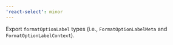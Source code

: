 ```yaml
---
'react-select': minor
---
```


Export `formatOptionLabel` types (i.e., `FormatOptionLabelMeta` and `FormatOptionLabelContext`).
